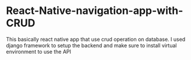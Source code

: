 # React-Native-navigation-app-with-CRUD
This basically react native app that use crud operation on database. I used django framework to setup the backend and make sure to install virtual environment to use the API
